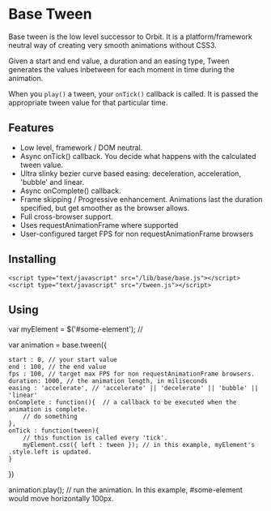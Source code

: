 # Base Tween

Base tween is the low level successor to Orbit. It is a platform/framework neutral way of creating very smooth animations without CSS3.

Given a start and end value, a duration and an easing type, Tween generates the values inbetween for each moment in time during the animation.

When you `play()` a tween, your `onTick()` callback is called. It is passed the appropriate tween value for that particular time.  

## Features

- Low level, framework / DOM neutral.
- Async onTick() callback. You decide what happens with the calculated tween value.
- Ultra slinky bezier curve based easing: deceleration, acceleration, 'bubble' and linear. 
- Async onComplete() callback. 
- Frame skipping / Progressive enhancement. Animations last the duration specified, but get smoother as the browser allows.
- Full cross-browser support.
- Uses requestAnimationFrame where supported
- User-configured target FPS for non requestAnimationFrame browsers

## Installing

	<script type="text/javascript" src="/lib/base/base.js"></script>
	<script type="text/javascript" src="/tween.js"></script>

## Using

var myElement = $('#some-element'); //

var animation = base.tween({
	
	start : 0, // your start value
	end : 100, // the end value
	fps : 100, // target max FPS for non requestAnimationFrame browsers.
	duration: 1000, // the animation length, in miliseconds
	easing : 'accelerate', // 'accelerate' || 'decelerate' || 'bubble' || 'linear'
	onComplete : function(){  // a callback to be executed when the animation is complete. 
		// do something
	},
	onTick : function(tween){ 
		// this function is called every 'tick'. 
		myElement.css({ left : tween }); // in this example, myElement's .style.left is updated.  
	}

})

animation.play(); // run the animation. In this example, #some-element would move horizontally 100px. 